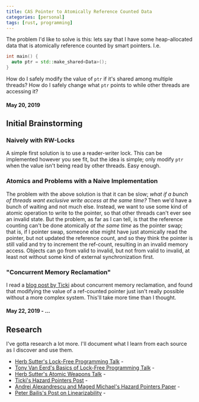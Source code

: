 ```yaml
---
title: CAS Pointer to Atomically Reference Counted Data
categories: [personal]
tags: [rust, programming]
---
```

<!-- {% raw %} -->
<!-- {% include refc-small.html text="ref commit" commit="3cad965..." %} -->
<!-- {% include ref-commit.html text="ref commit" commit="3cad965..." %} -->
<!-- {% endraw %} -->
The problem I'd like to solve is this: lets say that I have some heap-allocated data
that is atomically reference counted by smart pointers. I.e.

```c++
int main() {
  auto ptr = std::make_shared<Data>();
}
```

How do I safely modify the value of `ptr` if it's shared among multiple threads?
How do I safely change what `ptr` points to while other threads are accessing
it?

#### May 20, 2019
## Initial Brainstorming

### Naively with RW-Locks
A simple first solution is to use a reader-writer lock. This can be implemented
however you see fit, but the idea is simple; only modify `ptr` when the value isn't
being read by other threads. Easy enough.

### Atomics and Problems with a Naive Implementation
The problem with the above solution is that it can be slow; *what if a bunch
of threads want exclusive write access at the same time?* Then we'd have a bunch
of waiting and not much else. Instead, we want to use some kind of atomic operation
to write to the pointer, so that other threads can't ever see an invalid state.
But the problem, as far as I can tell, is that the reference counting can't be
done atomically *at the same time* as the pointer swap; that is, if I pointer swap,
someone else might have just atomically read the pointer, but not updated the
reference count, and so they think the pointer is still valid and try to increment
the ref-count, resulting in an invalid memory access. Objects can go from valid
to invalid, but not from valid to invalid, at least not without some kind of external
synchronization first.

### "Concurrent Memory Reclamation"
I read a [blog post by Ticki][ticki-blog] about concurrent memory reclamation,
and found that modifying the value of a ref-counted pointer just isn't really possible
without a more complex system. This'll take more time than I thought.

[ticki-blog]: http://ticki.github.io/blog/fearless-concurrency-with-hazard-pointers/

#### May 22, 2019 - ...
## Research
I've gotta research a lot more. I'll document what I learn from each source as
I discover and use them.

- [Herb Sutter's Lock-Free Programming Talk][playing-with-razors] -
- [Tony Van Eerd's Basics of Lock-Free Programming Talk][basics-of-lock-free] -
- [Herb Sutter's Atomic Weapons Talk][atomic-weapons] -
- [Ticki's Hazard Pointers Post][ticki-blog] -
- [Andrei Alexandrescu and Maged Michael's Hazard Pointers Paper][hazard-ptrs] -
- [Peter Bailis's Post on Linearizability][linearizability] -

[atomic-weapons]: https://www.youtube.com/watch?v=A8eCGOqgvH4
[basics-of-lock-free]: https://www.youtube.com/watch?v=LbOB_moUa94
[playing-with-razors]: https://www.youtube.com/watch?v=c1gO9aB9nbs
[hazard-ptrs]: https://www.researchgate.net/publication/252573326_Lock-Free_Data_Structures_with_Hazard_Pointers
[linearizability]: http://www.bailis.org/blog/linearizability-versus-serializability/
